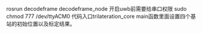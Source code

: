 rosrun decodeframe decodeframe_node 
开启uwb前需要给串口权限 sudo chmod 777 /dev/ttyACM0
代码入口trilateration_core main函数里面设置四个基站的初始位置以及标定结果。
